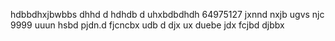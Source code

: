 hdbbdhxjbwbbs dhhd d hdhdb d uhxbdbdhdh
64975127
jxnnd nxjb ugvs njc
9999
uuun hsbd pjdn.d fjcncbx udb d djx  ux duebe jdx fcjbd  djbbx
